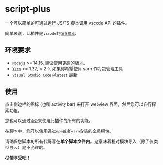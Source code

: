 # script-plus

一个可以简单的可通过运行 JS/TS 脚本调用 vscode API 的插件。

简单来说，此插件是`vscode`的[`油猴脚本`](https://www.tampermonkey.net/).

## 环境要求

- [`Nodejs`](https://nodejs.org/) >= 14.15, 建议使用更高的版本。
- [`Yarn`](https://yarnpkg.org) >= 1.22, < 2.0, 如果你希望使用 yarn 作为包管理工具
- [`Visual Studio Code`](https://code.visualstudio.com) `@latest` 最新

## 使用

点击侧边栏的图标 (也叫 activity bar) 来打开 webview 界面，然后您可以自行探索功能。

您也可以通过[`命令`](https://code.visualstudio.com/api/references/contribution-points#contributes.commands)来使用此插件的所有的功能。

在脚本中，您可以使用通过`npm`或者`yarn`安装的全局模块。

请确保您脚本的所有代码写在**单个脚本文件内**。这意味着相对模块导入（除了仅类型导入）是不允许的。

**尽情享受吧！**
